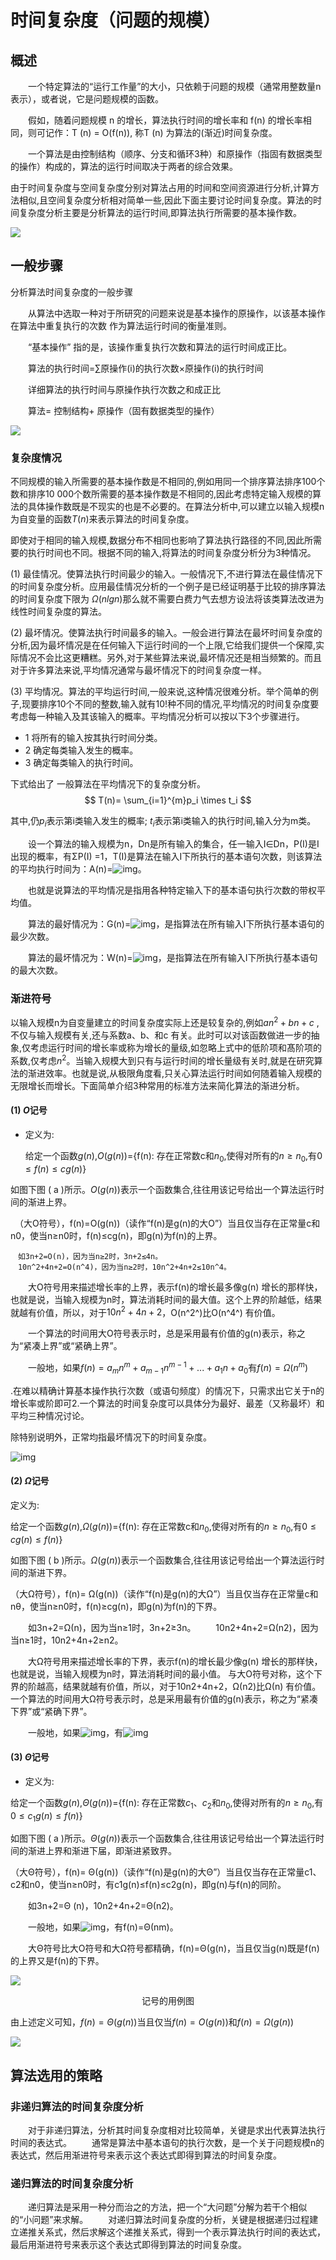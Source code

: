 # 时间复杂度（问题的规模）

## 概述

　　一个特定算法的“运行工作量”的大小，只依赖于问题的规模（通常用整数量n表示），或者说，它是问题规模的函数。

　　假如，随着问题规模 n 的增长，算法执行时间的增长率和 f(n) 的增长率相同，则可记作：T (n) = O(f(n)), 称T (n) 为算法的(渐近)时间复杂度。

　　一个算法是由控制结构（顺序、分支和循环3种）和原操作（指固有数据类型的操作）构成的，算法的运行时间取决于两者的综合效果。

​	由于时间复杂度与空间复杂度分别对算法占用的时间和空间资源进行分析,计算方法相似,且空间复杂度分析相对简单一些,因此下面主要讨论时间复杂度。算法的时间复杂度分析主要是分析算法的运行时间,即算法执行所需要的基本操作数。

![](https://raw.githubusercontent.com/ZanderZhao/images/master/img2019/20191225235747.png)

## 一般步骤

分析算法时间复杂度的一般步骤

　　从算法中选取一种对于所研究的问题来说是基本操作的原操作，以该基本操作 在算法中重复执行的次数 作为算法运行时间的衡量准则。

　　“基本操作” 指的是，该操作重复执行次数和算法的运行时间成正比。

　　算法的执行时间=∑原操作(i)的执行次数×原操作(i)的执行时间

　　详细算法的执行时间与原操作执行次数之和成正比

　　算法= 控制结构+ 原操作（固有数据类型的操作）

![](https://raw.githubusercontent.com/ZanderZhao/images/master/img2019/20191226000056.png)





### 复杂度情况

不同规模的输入所需要的基本操作数是不相同的,例如用同一个排序算法排序100个数和排序10 000个数所需要的基本操作数是不相同的,因此考虑特定输入规模的算法的具体操作数既是不现实的也是不必要的。在算法分析中,可以建立以输入规模n为自变量的函数$T(n)$来表示算法的时间复杂度。

即使对于相同的输入规模,数据分布不相同也影响了算法执行路径的不同,因此所需要的执行时间也不同。根据不同的输入,将算法的时间复杂度分析分为3种情况。

(1) 最佳情况。使算法执行时间最少的输入。一般情况下,不进行算法在最佳情况下的时间复杂度分析。应用最佳情况分析的一个例子是已经证明基于比较的排序算法的时间复杂度下限为 $\Omega (nlgn)$那么就不需要白费力气去想方设法将该类算法改进为线性时间复杂度的算法。

(2) 最坏情况。使算法执行时间最多的输入。一般会进行算法在最坏时间复杂度的分析,因为最坏情况是在任何输入下运行时间的一个上限,它给我们提供一个保障,实际情况不会比这更糟糕。另外,对于某些算法来说,最坏情况还是相当频繁的。而且对于许多算法来说,平均情况通常与最坏情况下的时间复杂度一样。

(3) 平均情况。算法的平均运行时间,一般来说,这种情况很难分析。举个简单的例子,现要排序10个不同的整数,输入就有10!种不同的情况,平均情况的时间复杂度要考虑每一种输入及其该输入的概率。平均情况分析可以按以下3个步骤进行。

+ 1 将所有的输入按其执行时间分类。
+ 2 确定每类输入发生的概率。
+ 3 确定每类输入的执行时间。

下式给出了 一般算法在平均情况下的复杂度分析。
$$
T(n)= \sum_{i=1}^{m}p_i \times t_i
$$

其中,仍$p_i$表示第i类输入发生的概率; $t_i$表示第i类输入的执行时间,输入分为m类。

　　设一个算法的输入规模为n，Dn是所有输入的集合，任一输入I∈Dn，P(I)是I出现的概率，有ΣP(I) =1，T(I)是算法在输入I下所执行的基本语句次数，则该算法的平均执行时间为：A(n)=![img](https://img2018.cnblogs.com/blog/1427277/201909/1427277-20190909123526709-1860964342.png)。　　

　　也就是说算法的平均情况是指用各种特定输入下的基本语句执行次数的带权平均值。

　　算法的最好情况为：G(n)=![img](https://img2018.cnblogs.com/blog/1427277/201909/1427277-20190909123636211-325560527.png)，是指算法在所有输入I下所执行基本语句的最少次数。

　　算法的最坏情况为：W(n)=![img](https://img2018.cnblogs.com/blog/1427277/201909/1427277-20190909123644161-66074826.png)，是指算法在所有输入I下所执行基本语句的最大次数。

### 渐进符号



以输入规模n为自变量建立的时间复杂度实际上还是较复杂的,例如$an^2+bn+c$ ,不仅与输入规模有关,还与系数a、b、和c 有关。此时可以对该函数做进一步的抽象,仅考虑运行时间的增长率或称为增长的量级,如忽略上式中的低阶项和髙阶项的系数,仅考虑$n^2$。当输入规模大到只有与运行时间的增长量级有关时,就是在研究算法的渐进效率。也就是说,从极限角度看,只关心算法运行时间如何随着输入规模的无限增长而增长。下面简单介绍3种常用的标准方法来简化算法的渐进分析。

#### (1) $O$记号

+ 定义为:

  给定一个函数$g(n)$,$O(g(n))$={f(n): 存在正常数c和$n_0$,使得对所有的$n \ge n_0$,有$0 \le f(n) \le cg(n)\}$

如图下图 ( a )所示。$O( g ( n ))$表示一个函数集合,往往用该记号给出一个算法运行时间的渐进上界。

　（大O符号），f(n)=O(g(n))（读作“f(n)是g(n)的大O”）当且仅当存在正常量c和n0，使当n≥n0时，f(n)≤cg(n)，即g(n)为f(n)的上界。



```
　如3n+2=O(n)，因为当n≥2时，3n+2≤4n。
　10n^2+4n+2=O(n^4)，因为当n≥2时，10n^2+4n+2≤10n^4。
```

　　大O符号用来描述增长率的上界，表示f(n)的增长最多像g(n) 增长的那样快，也就是说，当输入规模为n时，算法消耗时间的最大值。这个上界的阶越低，结果就越有价值，所以，对于$10n^2+4n+2$，O(n^2^)比O(n^4^) 有价值。

　　一个算法的时间用大O符号表示时，总是采用最有价值的g(n)表示，称之为“紧凑上界”或“紧确上界”。

　　一般地，如果$f(n)=a_mn^m+a_{m-1}n^{m-1}+...+a_1n+a_0$有$f(n)= \Omega(n^m)$

.在难以精确计算基本操作执行次数（或语句频度）的情况下，只需求出它关于n的增长率或阶即可2.一个算法的时间复杂度可以具体分为最好、最差（又称最坏）和平均三种情况讨论。

除特别说明外，正常均指最坏情况下的时间复杂度。

![img](https://img.mubu.com/document_image/a0fb72c7-8758-41e0-b17d-ec1a15985917-1455487.jpg)





#### (2) $\Omega$记号

定义为:

给定一个函数$g(n)$,$\Omega(g(n))$=\{f(n): 存在正常数c和$n_0$,使得对所有的$n \ge n_0$,有$0 \le cg(n) \le f(n)\}$

如图下图 ( b )所示。$\Omega( g ( n ))$表示一个函数集合,往往用该记号给出一个算法运行时间的渐进下界。

（大Ω符号），f(n)= Ω(g(n))（读作“f(n)是g(n)的大Ω”）当且仅当存在正常量c和nθ，使当n≥n0时，f(n)≥cg(n)，即g(n)为f(n)的下界。





　　如3n+2=Ω(n)，因为当n≥1时，3n+2≥3n。
　　10n2+4n+2=Ω(n2)，因为当n≥1时，10n2+4n+2≥n2。　　

 

　　大Ω符号用来描述增长率的下界，表示f(n)的增长最少像g(n) 增长的那样快，也就是说，当输入规模为n时，算法消耗时间的最小值。
与大O符号对称，这个下界的阶越高，结果就越有价值，所以，对于10n2+4n+2，Ω(n2)比Ω(n) 有价值。一个算法的时间用大Ω符号表示时，总是采用最有价值的g(n)表示，称之为“紧凑下界”或“紧确下界”。

　　一般地，如果![img](https://img2018.cnblogs.com/blog/1427277/201909/1427277-20190909122440568-1469235059.png)，有![img](https://img2018.cnblogs.com/blog/1427277/201909/1427277-20190909122454192-1012865426.png)













#### (3) $\Theta$记号

- 定义为:

给定一个函数$g(n)$,$\Theta(g(n))$=\{f(n): 存在正常数$c_1$、$c_2$和$n_0$,使得对所有的$n \ge n_0$,有$0 \le c_1g(n) \le f(n)\}$

如图下图 ( a )所示。$\Theta( g ( n ))$表示一个函数集合,往往用该记号给出一个算法运行时间的渐进上界和渐进下届，即渐进紧致界。

（大Θ符号），f(n)= Θ(g(n))（读作“f(n)是g(n)的大Θ”）当且仅当存在正常量c1、c2和n0，使当n≥n0时，有c1g(n)≤f(n)≤c2g(n)，即g(n)与f(n)的同阶。

　　如3n+2=Θ (n)，10n2+4n+2=Θ(n2)。

　　一般地，如果![img](https://img2018.cnblogs.com/blog/1427277/201909/1427277-20190909122659601-634533334.png)，有f(n)=Θ(nm)。

　　大Θ符号比大O符号和大Ω符号都精确，f(n)=Θ(g(n)，当且仅当g(n)既是f(n)的上界又是f(n)的下界。

 

 



![](https://raw.githubusercontent.com/ZanderZhao/images/master/img2019/20191103195939.png)

<center>记号的用例图</center>

由上述定义可知，$f(n)=\Theta(g(n))$当且仅当$f(n)=O(g(n))$和$f(n)=\Omega(g(n))$











![](https://raw.githubusercontent.com/ZanderZhao/images/master/img2019/20191103201737.png)









## 算法选用的策略

### 非递归算法的时间复杂度分析

　　对于非递归算法，分析其时间复杂度相对比较简单，关键是求出代表算法执行时间的表达式。
　　通常是算法中基本语句的执行次数，是一个关于问题规模n的表达式，然后用渐进符号来表示这个表达式即得到算法的时间复杂度。











### 递归算法的时间复杂度分析

　　递归算法是采用一种分而治之的方法，把一个“大问题”分解为若干个相似的“小问题”来求解。
　　对递归算法时间复杂度的分析，关键是根据递归过程建立递推关系式，然后求解这个递推关系式，得到一个表示算法执行时间的表达式，最后用渐进符号来表示这个表达式即得到算法的时间复杂度。

 







